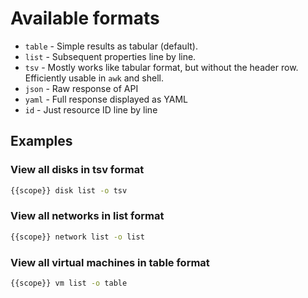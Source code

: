 # Available formats

* ```table``` - Simple results as tabular (default).
* ```list``` - Subsequent properties line by line.
* ```tsv``` - Mostly works like tabular format, but without the header row. Efficiently usable in ```awk``` and shell.
* ```json``` - Raw response of API
* ```yaml``` - Full response displayed as YAML
* ```id``` - Just resource ID line by line

## Examples

### View all disks in tsv format

```bash
{{scope}} disk list -o tsv
```

### View all networks in list format

```bash
{{scope}} network list -o list
```

### View all virtual machines in table format

```bash
{{scope}} vm list -o table
```
